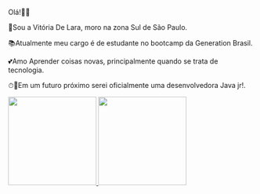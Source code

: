 Olá!🌈🌞

👩Sou a Vitória De Lara, moro na zona Sul de São Paulo.

📚Atualmente meu cargo é de estudante no bootcamp da Generation Brasil.

💕Amo Aprender coisas novas, principalmente quando se trata de tecnologia.

⏱🤞Em um futuro próximo serei oficialmente uma desenvolvedora Java jr!.


<div>
  <a href="https://github.com/vitoria2002campos">
  <img height="180em" src="https://github-readme-stats.vercel.app/api?username=vitoria2002campos&show_icons=true&theme=dracula&include_all_commits=true&count_private=true"/>
  <img height="180em" src="https://github-readme-stats.vercel.app/api/top-langs/?username=vitoria2002campos&layout=compact&langs_count=7&theme=dracula"/>
</div>


